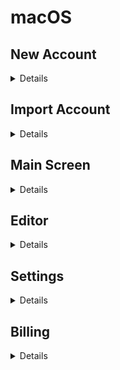 # macOS

## New Account
<details>

![new-account](new-account.png)
![errors](new-account-errors.png)
![dark](new-account-dark.png)

</details>

## Import Account
<details>

![import-account](import-account.png)
![initial-sync](initial-sync.png)

</details>

## Main Screen
<details>

![main-screen.png](main-screen.png)

</details>

## Editor
<details>

![editor](editor.png)
</details>

## Settings
<details>

![settings-1.png](settings-1.png)
![settings-2.png](settings-2.png)

</details>

## Billing
<details>

![billing-light.png](billing-light.png)
![billing-dark.png](billing-dark.png)

</details>
